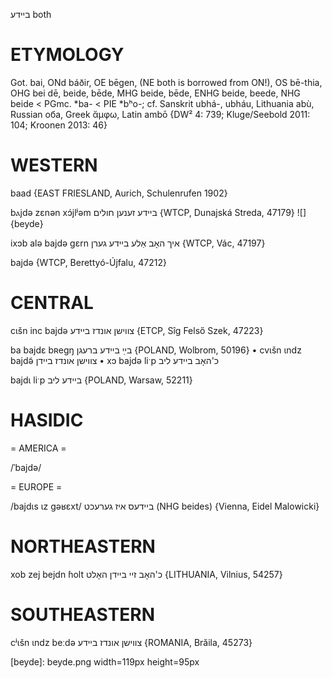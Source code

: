 ביידע
both

ETYMOLOGY
===========
Got. bai, ONd báðir, OE bēgen, (NE both is borrowed from ON!), OS bē-thia, OHG bei dē, beide, bēde, MHG beide, bēde, ENHG beide, beede, NHG beide < PGmc. *ba- < PIE *bʰo-; cf. Sanskrit ubhá-, ubháu, Lithuania abù, Russian оба, Greek ἄμφω, Latin ambō
{DW² 4: 739; Kluge/Seebold 2011: 104; Kroonen 2013: 46}

WESTERN
========

baad {EAST FRIESLAND, Aurich, Schulenrufen 1902}

bⲁjdə zɛnən xɔ́jlʲəm ביידע זענען חולים {WTCP, Dunajská Streda, 47179}
![]{beyde}

ixɔb alə bajdə gɛrn איך האָב אַלע ביידע גערן {WTCP, Vác, 47197}

bajdə {WTCP, Berettyó-Újfalu, 47212}

CENTRAL
========

cɩšn inc bajdə צווישן אונדז ביידע {ETCP, Sîg Felső Szek, 47223}

ba bajdɛ bʀegŋ בײַ ביידע ברעגן {POLAND, Wolbrom, 50196}
	•	cvɩšn ɩndz bajdə̃ צווישן אונדז ביידן
	•	xɔ bajdə liˑp כ'האָב ביידע ליב

bajdɩ liˑp ביידע ליב {POLAND, Warsaw, 52211}

HASIDIC
=======
= AMERICA = 

/ˈbajdə/

= EUROPE = 

/bajdɩs ɩz gəʁɛxt/ ביידעס איז גערעכט (NHG beides) {Vienna, Eidel Malowicki}

NORTHEASTERN
==============

xob zej bejdn ɦolt כ'האָב זיי ביידן האָלט {LITHUANIA, Vilnius, 54257}

SOUTHEASTERN
==============

cʲɩšn ɩndz beːdə צווישן אונדז ביידע {ROMANIA, Brăila, 45273}


[beyde]: beyde.png width=119px height=95px